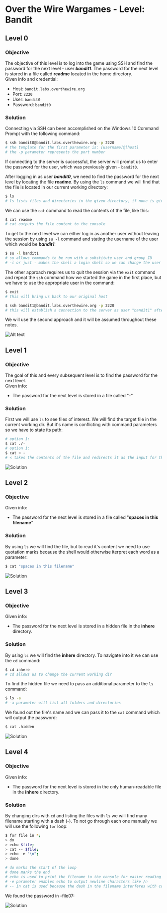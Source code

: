 # Over the Wire Wargames - Level: Bandit

## Level 0

### Objective

The objective of this level is to log into the game using SSH and find the password for the next level - user ***bandit1***. The password for the next level is stored in a file called **readme** located in the home directory.
<br>
Given info and credential:
- Host: `bandit.labs.overthewire.org`
- Port: `2220`
- User: `bandit0`
- Password: `bandit0`

### Solution

Connecting via SSH can been accomplished on the Windows 10 Command Prompt with the following command:

```sh
$ ssh bandit0@bandit.labs.overthewire.org -p 2220
# the template for the first parameter is: [username]@[host]
# the -p parameter represents the port number
```

If connecting to the server is successful, the server will prompt us to enter the password for the user, which was previously given - `bandit0`.

After logging in as user ***bandit0***, we need to find the password for the next level by locating the file **readme**. By using the `ls` command we will find that the file is located in our current working directory:

```sh
$ ls
# ls lists files and directories in the given directory, if none is given then the current directory is assumed
```

We can use the `cat` command to read the contents of the file, like this:

```sh
$ cat readme
# cat outputs the file content to the console
```

To get to the next level we can either log in as another user without leaving the session by using `su -l` command and stating the username of the user which would be ***bandit1***: 

```sh
$ su -l bandit1
# su allows commands to be run with a substitute user and group ID
# -l or just - makes the shell a login shell so we can change the user that is logged in
```

The other approach requires us to quit the session via the `exit` command and repeat the `ssh` command how we started the game in the first place, but we have to use the appropriate user in the command:

```sh
$ exit
# this will bring us back to our original host

$ ssh bandit1@bandit.labs.overthewire.org -p 2220
# this will establish a connection to the server as user "bandit1" after entering the correct password
```

We will use the second approach and it will be assumed throughout these notes.

![Alt text](images/level%200%20-%20complete.png)

## Level 1

### Objective

The goal of this and every subsequent level is to find the password for the next level. 
<br>
Given info:
- The password for the next level is stored in a file called "**-**"

### Solution

First we will use `ls` to see files of interest. We will find the target file in the current working dir. But it's name is conflicting with command parameters so we have to state its path:

```sh
# option 1:
$ cat ./-
# option 1:
$ cat < - 
# < takes the contents of the file and redirects it as the input for the cat command
```

![Solution](images/level%201%20-%20complete.png)

## Level 2

### Objective

Given info:
- The password for the next level is stored in a file called "**spaces in this filename**"

### Solution

By using `ls` we will find the file, but to read it's content we need to use quotation marks because the shell would otherwise iterpret each word as a parameter:

```sh
$ cat "spaces in this filename" 
```

![Solution](images/level%202%20-%20complete.png)

## Level 3

### Objective

Given info:
- The password for the next level is stored in a hidden file in the **inhere** directory.

### Solution

By using `ls` we will find the **inhere** directory. To navigate into it we can use the `cd` command: 

```sh
$ cd inhere
# cd allows us to change the current working dir
```

To find the hidden file we need to pass an additional parameter to the `ls` command:

```sh
$ ls -a
# -a parameter will list all folders and directories
```

We found out the file's name and we can pass it to the `cat` command which will output the password:

```sh
$ cat .hidden
```

![Solution](images/level%203%20-%20complete.png)

## Level 4

### Objective

Given info:
- The password for the next level is stored in the only human-readable file in the **inhere** directory.

### Solution

By changing dirs with `cd` and listing the files with `ls` we will find many filename starting with a dash (-). To not go through each one manually we will use the following `for` loop:

```sh
$ for file in *; 
> do 
> echo $file; 
> cat -- $file; 
> echo -e "\n"; 
> done

# do marks the start of the loop
# done marks the end
# echo is used to print the filename to the console for easier reading of where we found the password
# -e parameter enables echo to output newline characters like /n
# -- in cat is used because the dash in the filename interferes with command options and -- marks the end of options and the start of filenames
```

We found the password in -file07:

![Solution](images/level%204%20-%20complete.png)
